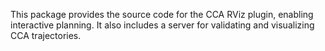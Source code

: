 This package provides the source code for the CCA RViz plugin, enabling interactive planning. It also includes a server for validating and visualizing CCA trajectories.
